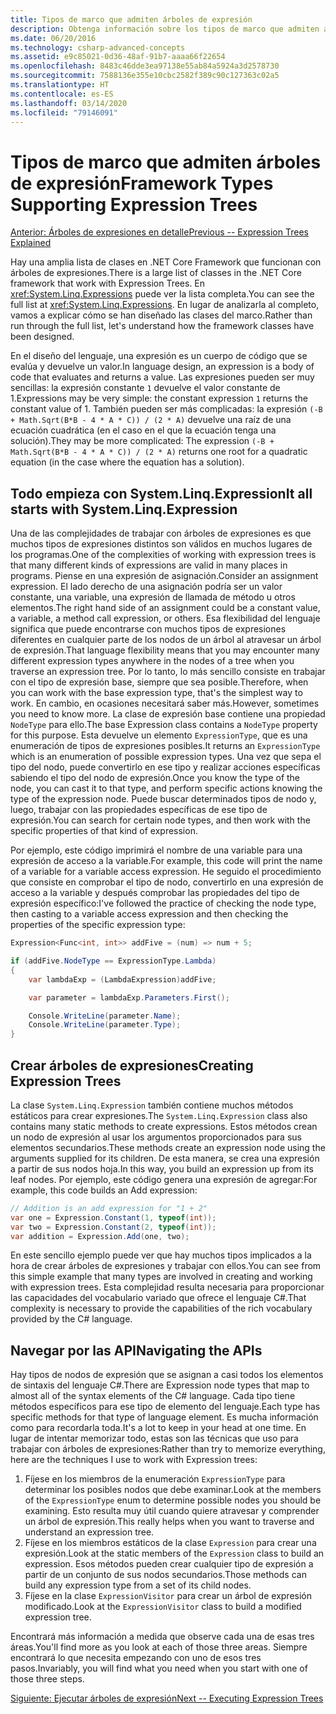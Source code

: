 ```yaml
---
title: Tipos de marco que admiten árboles de expresión
description: Obtenga información sobre los tipos de marco que admiten árboles de expresión, la creación de árboles de expresión y las técnicas para trabajar con las API de árboles de expresión.
ms.date: 06/20/2016
ms.technology: csharp-advanced-concepts
ms.assetid: e9c85021-0d36-48af-91b7-aaaa66f22654
ms.openlocfilehash: 8483c46dde3ea97138e55ab84a5924a3d2578730
ms.sourcegitcommit: 7588136e355e10cbc2582f389c90c127363c02a5
ms.translationtype: HT
ms.contentlocale: es-ES
ms.lasthandoff: 03/14/2020
ms.locfileid: "79146091"
---
```

# <a name="framework-types-supporting-expression-trees"></a><span data-ttu-id="db985-103">Tipos de marco que admiten árboles de expresión</span><span class="sxs-lookup"><span data-stu-id="db985-103">Framework Types Supporting Expression Trees</span></span>

[<span data-ttu-id="db985-104">Anterior: Árboles de expresiones en detalle</span><span class="sxs-lookup"><span data-stu-id="db985-104">Previous -- Expression Trees Explained</span></span>](expression-trees-explained.md)

<span data-ttu-id="db985-105">Hay una amplia lista de clases en .NET Core Framework que funcionan con árboles de expresiones.</span><span class="sxs-lookup"><span data-stu-id="db985-105">There is a large list of classes in the .NET Core framework that work with Expression Trees.</span></span>
<span data-ttu-id="db985-106">En <xref:System.Linq.Expressions> puede ver la lista completa.</span><span class="sxs-lookup"><span data-stu-id="db985-106">You can see the full list at <xref:System.Linq.Expressions>.</span></span>
<span data-ttu-id="db985-107">En lugar de analizarla al completo, vamos a explicar cómo se han diseñado las clases del marco.</span><span class="sxs-lookup"><span data-stu-id="db985-107">Rather than run through the full list, let's understand how the framework classes have been designed.</span></span>

<span data-ttu-id="db985-108">En el diseño del lenguaje, una expresión es un cuerpo de código que se evalúa y devuelve un valor.</span><span class="sxs-lookup"><span data-stu-id="db985-108">In language design, an expression is a body of code that evaluates and returns a value.</span></span> <span data-ttu-id="db985-109">Las expresiones pueden ser muy sencillas: la expresión constante `1` devuelve el valor constante de 1.</span><span class="sxs-lookup"><span data-stu-id="db985-109">Expressions may be very simple: the constant expression `1` returns the constant value of 1.</span></span> <span data-ttu-id="db985-110">También pueden ser más complicadas: la expresión `(-B + Math.Sqrt(B*B - 4 * A * C)) / (2 * A)` devuelve una raíz de una ecuación cuadrática (en el caso en el que la ecuación tenga una solución).</span><span class="sxs-lookup"><span data-stu-id="db985-110">They may be more complicated: The expression `(-B + Math.Sqrt(B*B - 4 * A * C)) / (2 * A)` returns one root for a quadratic equation (in the case where the equation has a solution).</span></span>  

## <a name="it-all-starts-with-systemlinqexpression"></a><span data-ttu-id="db985-111">Todo empieza con System.Linq.Expression</span><span class="sxs-lookup"><span data-stu-id="db985-111">It all starts with System.Linq.Expression</span></span>

<span data-ttu-id="db985-112">Una de las complejidades de trabajar con árboles de expresiones es que muchos tipos de expresiones distintos son válidos en muchos lugares de los programas.</span><span class="sxs-lookup"><span data-stu-id="db985-112">One of the complexities of working with expression trees is that many different kinds of expressions are valid in many places in programs.</span></span> <span data-ttu-id="db985-113">Piense en una expresión de asignación.</span><span class="sxs-lookup"><span data-stu-id="db985-113">Consider an assignment expression.</span></span> <span data-ttu-id="db985-114">El lado derecho de una asignación podría ser un valor constante, una variable, una expresión de llamada de método u otros elementos.</span><span class="sxs-lookup"><span data-stu-id="db985-114">The right hand side of an assignment could be a constant value, a variable, a method call expression, or others.</span></span> <span data-ttu-id="db985-115">Esa flexibilidad del lenguaje significa que puede encontrarse con muchos tipos de expresiones diferentes en cualquier parte de los nodos de un árbol al atravesar un árbol de expresión.</span><span class="sxs-lookup"><span data-stu-id="db985-115">That language flexibility means that you may encounter many different expression types anywhere in the nodes of a tree when you traverse an expression tree.</span></span> <span data-ttu-id="db985-116">Por lo tanto, lo más sencillo consiste en trabajar con el tipo de expresión base, siempre que sea posible.</span><span class="sxs-lookup"><span data-stu-id="db985-116">Therefore, when you can work with the base expression type, that's the simplest way to work.</span></span> <span data-ttu-id="db985-117">En cambio, en ocasiones necesitará saber más.</span><span class="sxs-lookup"><span data-stu-id="db985-117">However, sometimes you need to know more.</span></span>
<span data-ttu-id="db985-118">La clase de expresión base contiene una propiedad `NodeType` para ello.</span><span class="sxs-lookup"><span data-stu-id="db985-118">The base Expression class contains a `NodeType` property for this purpose.</span></span>
<span data-ttu-id="db985-119">Esta devuelve un elemento `ExpressionType`, que es una enumeración de tipos de expresiones posibles.</span><span class="sxs-lookup"><span data-stu-id="db985-119">It returns an `ExpressionType` which is an enumeration of possible expression types.</span></span>
<span data-ttu-id="db985-120">Una vez que sepa el tipo del nodo, puede convertirlo en ese tipo y realizar acciones específicas sabiendo el tipo del nodo de expresión.</span><span class="sxs-lookup"><span data-stu-id="db985-120">Once you know the type of the node, you can cast it to that type, and perform specific actions knowing the type of the expression node.</span></span> <span data-ttu-id="db985-121">Puede buscar determinados tipos de nodo y, luego, trabajar con las propiedades específicas de ese tipo de expresión.</span><span class="sxs-lookup"><span data-stu-id="db985-121">You can search for certain node types, and then work with the specific properties of that kind of expression.</span></span>

<span data-ttu-id="db985-122">Por ejemplo, este código imprimirá el nombre de una variable para una expresión de acceso a la variable.</span><span class="sxs-lookup"><span data-stu-id="db985-122">For example, this code will print the name of a variable for a variable access expression.</span></span> <span data-ttu-id="db985-123">He seguido el procedimiento que consiste en comprobar el tipo de nodo, convertirlo en una expresión de acceso a la variable y después comprobar las propiedades del tipo de expresión específico:</span><span class="sxs-lookup"><span data-stu-id="db985-123">I've followed the practice of checking the node type, then casting to a variable access expression and then checking the properties of the specific expression type:</span></span>

```csharp
Expression<Func<int, int>> addFive = (num) => num + 5;

if (addFive.NodeType == ExpressionType.Lambda)
{
    var lambdaExp = (LambdaExpression)addFive;

    var parameter = lambdaExp.Parameters.First();

    Console.WriteLine(parameter.Name);
    Console.WriteLine(parameter.Type);
}
```

## <a name="creating-expression-trees"></a><span data-ttu-id="db985-124">Crear árboles de expresiones</span><span class="sxs-lookup"><span data-stu-id="db985-124">Creating Expression Trees</span></span>

<span data-ttu-id="db985-125">La clase `System.Linq.Expression` también contiene muchos métodos estáticos para crear expresiones.</span><span class="sxs-lookup"><span data-stu-id="db985-125">The `System.Linq.Expression` class also contains many static methods to create expressions.</span></span> <span data-ttu-id="db985-126">Estos métodos crean un nodo de expresión al usar los argumentos proporcionados para sus elementos secundarios.</span><span class="sxs-lookup"><span data-stu-id="db985-126">These methods create an expression node using the arguments supplied for its children.</span></span> <span data-ttu-id="db985-127">De esta manera, se crea una expresión a partir de sus nodos hoja.</span><span class="sxs-lookup"><span data-stu-id="db985-127">In this way, you build an expression up from its leaf nodes.</span></span> <span data-ttu-id="db985-128">Por ejemplo, este código genera una expresión de agregar:</span><span class="sxs-lookup"><span data-stu-id="db985-128">For example, this code builds an Add expression:</span></span>

```csharp
// Addition is an add expression for "1 + 2"
var one = Expression.Constant(1, typeof(int));
var two = Expression.Constant(2, typeof(int));
var addition = Expression.Add(one, two);
```

<span data-ttu-id="db985-129">En este sencillo ejemplo puede ver que hay muchos tipos implicados a la hora de crear árboles de expresiones y trabajar con ellos.</span><span class="sxs-lookup"><span data-stu-id="db985-129">You can see from this simple example that many types are involved in creating and working with expression trees.</span></span> <span data-ttu-id="db985-130">Esta complejidad resulta necesaria para proporcionar las capacidades del vocabulario variado que ofrece el lenguaje C#.</span><span class="sxs-lookup"><span data-stu-id="db985-130">That complexity is necessary to provide the capabilities of the rich vocabulary provided by the C# language.</span></span>

## <a name="navigating-the-apis"></a><span data-ttu-id="db985-131">Navegar por las API</span><span class="sxs-lookup"><span data-stu-id="db985-131">Navigating the APIs</span></span>
<span data-ttu-id="db985-132">Hay tipos de nodos de expresión que se asignan a casi todos los elementos de sintaxis del lenguaje C#.</span><span class="sxs-lookup"><span data-stu-id="db985-132">There are Expression node types that map to almost all of the syntax elements of the C# language.</span></span> <span data-ttu-id="db985-133">Cada tipo tiene métodos específicos para ese tipo de elemento del lenguaje.</span><span class="sxs-lookup"><span data-stu-id="db985-133">Each type has specific methods for that type of language element.</span></span> <span data-ttu-id="db985-134">Es mucha información como para recordarla toda.</span><span class="sxs-lookup"><span data-stu-id="db985-134">It's a lot to keep in your head at one time.</span></span> <span data-ttu-id="db985-135">En lugar de intentar memorizar todo, estas son las técnicas que uso para trabajar con árboles de expresiones:</span><span class="sxs-lookup"><span data-stu-id="db985-135">Rather than try to memorize everything, here are the techniques I use to work with Expression trees:</span></span>

1. <span data-ttu-id="db985-136">Fíjese en los miembros de la enumeración `ExpressionType` para determinar los posibles nodos que debe examinar.</span><span class="sxs-lookup"><span data-stu-id="db985-136">Look at the members of the `ExpressionType` enum to determine possible nodes you should be examining.</span></span> <span data-ttu-id="db985-137">Esto resulta muy útil cuando quiere atravesar y comprender un árbol de expresión.</span><span class="sxs-lookup"><span data-stu-id="db985-137">This really helps when you want to traverse and understand an expression tree.</span></span>
2. <span data-ttu-id="db985-138">Fíjese en los miembros estáticos de la clase `Expression` para crear una expresión.</span><span class="sxs-lookup"><span data-stu-id="db985-138">Look at the static members of the `Expression` class to build an expression.</span></span> <span data-ttu-id="db985-139">Esos métodos pueden crear cualquier tipo de expresión a partir de un conjunto de sus nodos secundarios.</span><span class="sxs-lookup"><span data-stu-id="db985-139">Those methods can build any expression type from a set of its child nodes.</span></span>
3. <span data-ttu-id="db985-140">Fíjese en la clase `ExpressionVisitor` para crear un árbol de expresión modificado.</span><span class="sxs-lookup"><span data-stu-id="db985-140">Look at the `ExpressionVisitor` class to build a modified expression tree.</span></span>

<span data-ttu-id="db985-141">Encontrará más información a medida que observe cada una de esas tres áreas.</span><span class="sxs-lookup"><span data-stu-id="db985-141">You'll find more as you look at each of those three areas.</span></span> <span data-ttu-id="db985-142">Siempre encontrará lo que necesita empezando con uno de esos tres pasos.</span><span class="sxs-lookup"><span data-stu-id="db985-142">Invariably, you will find what you need when you start with one of those three steps.</span></span>

 [<span data-ttu-id="db985-143">Siguiente: Ejecutar árboles de expresión</span><span class="sxs-lookup"><span data-stu-id="db985-143">Next -- Executing Expression Trees</span></span>](expression-trees-execution.md)
